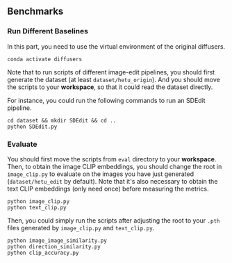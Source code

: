 ## Benchmarks

### Run Different Baselines

In this part, you need to use the virtual environment of the original diffusers.

```shell
conda activate diffusers
```

Note that to run scripts of different image-edit pipelines, you should first generate the dataset (at least `dataset/hetu_origin`). And you should move the scripts to your **workspace**, so that it could read the dataset directly. 

For instance, you could run the following commands to run an SDEdit pipeline.

```shell
cd dataset && mkdir SDEdit && cd ..
python SDEdit.py
```

### Evaluate 

You should first move the scripts from `eval` directory to your **workspace**. Then, to obtain the image CLIP embeddings, you should change the root in `image_clip.py` to evaluate on the images you have just generated (`dataset/hetu_edit` by default). Note that it's also necessary to obtain the text CLIP embeddings (only need once) before measuring the metrics.

```shell
python image_clip.py
python text_clip.py
```

Then, you could simply run the scripts after adjusting the root to your `.pth` files generated by `image_clip.py` and `text_clip.py`.

```shell
python image_image_similarity.py
python direction_similarity.py
python clip_accuracy.py
```





